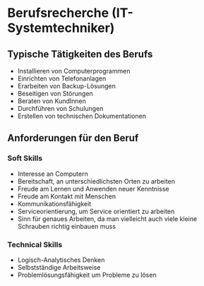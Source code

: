 # Berufsrecherche (IT-Systemtechniker)

## Typische Tätigkeiten des Berufs

- Installieren von Computerprogrammen
- Einrichten von Telefonanlagen
- Erarbeiten von Backup-Lösungen
- Beseitigen von Störungen
- Beraten von KundInnen
- Durchführen von Schulungen
- Erstellen von technischen Dokumentationen

## Anforderungen für den Beruf

### Soft Skills
- Interesse an Computern
- Bereitschaft, an unterschiedlichsten Orten zu arbeiten
- Freude am Lernen und Anwenden neuer Kenntnisse
- Freude am Kontakt mit Menschen
- Kommunikationsfähigkeit
- Serviceorientierung, um Service orientiert zu arbeiten
- Sinn für genaues Arbeiten, da man vielleicht auch viele kleine Schrauben richtig einbauen muss

### Technical Skills
- Logisch-Analytisches Denken
- Selbstständige Arbeitsweise
- Problemlösungsfähigkeit um Probleme zu lösen